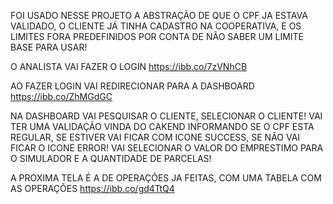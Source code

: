 FOI USADO NESSE PROJETO A ABSTRAÇÃO DE QUE O CPF JA ESTAVA VALIDADO, O CLIENTE JÁ TINHA CADASTRO NA COOPERATIVA, E OS LIMITES FORA PREDEFINIDOS POR CONTA DE NÃO SABER UM LIMITE BASE PARA USAR!


O ANALISTA VAI FAZER O LOGIN 
https://ibb.co/7zVNhCB

AO FAZER LOGIN VAI REDIRECIONAR PARA A DASHBOARD
https://ibb.co/ZhMGdGC

NA DASHBOARD VAI PESQUISAR O CLIENTE, SELECIONAR O CLIENTE!
VAI TER UMA VALIDAÇÃO VINDA DO CAKEND INFORMANDO SE O CPF ESTA REGULAR, SE ESTIVER VAI FICAR COM ICONE SUCCESS, SE NÃO VAI FICAR O ICONE ERROR!
VAI SELECIONAR O VALOR DO EMPRESTIMO PARA O SIMULADOR E A QUANTIDADE DE PARCELAS!

A PROXIMA TELA É A DE OPERAÇÕES JA FEITAS,  COM UMA TABELA COM AS OPERAÇÕES
https://ibb.co/gd4TtQ4

